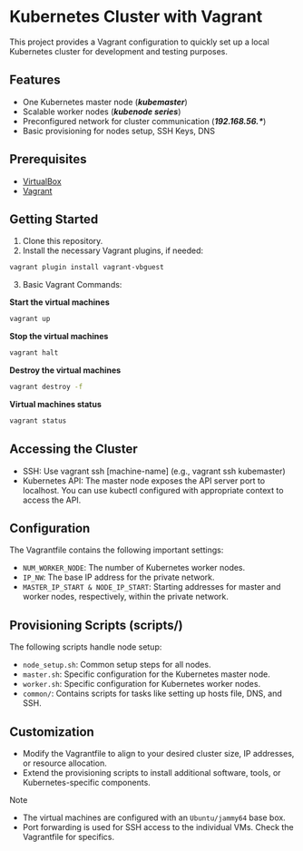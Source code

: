 # Kubernetes Cluster with Vagrant
This project provides a Vagrant configuration to quickly set up a local Kubernetes cluster for development and testing purposes.

## Features

- One Kubernetes master node (**_kubemaster_**)
- Scalable worker nodes (**_kubenode series_**)
- Preconfigured network for cluster communication (**_192.168.56.*_**)
- Basic provisioning for nodes setup, SSH Keys, DNS

## Prerequisites

- [VirtualBox](https://www.virtualbox.org/)
- [Vagrant](https://developer.hashicorp.com/vagrant/install)

## Getting Started

1. Clone this repository.
2. Install the necessary Vagrant plugins, if needed:

```bash
vagrant plugin install vagrant-vbguest
```

3. Basic Vagrant Commands:

**Start the virtual machines**
```bash
vagrant up
```

**Stop the virtual machines**
```bash
vagrant halt
```

**Destroy the virtual machines**
```bash
vagrant destroy -f
```
**Virtual machines status**
```bash
vagrant status
```

## Accessing the Cluster

- SSH: Use vagrant ssh [machine-name] (e.g., vagrant ssh kubemaster)
- Kubernetes API: The master node exposes the API server port to localhost. You can use kubectl configured with appropriate context to access the API.

## Configuration

The Vagrantfile contains the following important settings:

- `NUM_WORKER_NODE`: The number of Kubernetes worker nodes.
- `IP_NW`: The base IP address for the private network.
- `MASTER_IP_START & NODE_IP_START`: Starting addresses for master and worker nodes, respectively, within the private network.

## Provisioning Scripts (scripts/)

The following scripts handle node setup:

- `node_setup.sh`: Common setup steps for all nodes.
- `master.sh`: Specific configuration for the Kubernetes master node.
- `worker.sh`: Specific configuration for Kubernetes worker nodes.
- `common/`: Contains scripts for tasks like setting up hosts file, DNS, and SSH.

## Customization

- Modify the Vagrantfile to align to your desired cluster size, IP addresses, or resource allocation.
- Extend the provisioning scripts to install additional software, tools, or Kubernetes-specific components.

> [!NOTE]
> - The virtual machines are configured with an `Ubuntu/jammy64` base box.
> - Port forwarding is used for SSH access to the individual VMs. Check the Vagrantfile for specifics.
